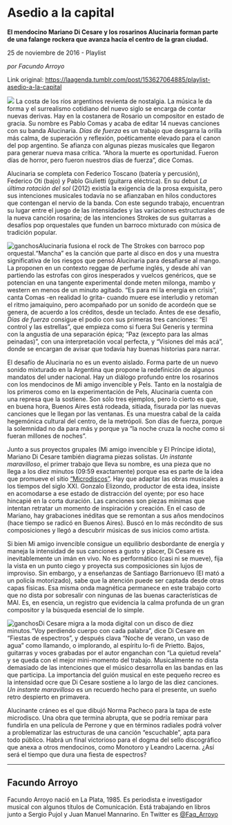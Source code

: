 # Asedio a la capital

**El mendocino Mariano Di Cesare y los rosarinos Alucinaria forman parte de una falange rockera que avanza hacia el centro de la gran ciudad.**

25 de noviembre de 2016 - Playlist

_por Facundo Arroyo_

Link original: https://laagenda.tumblr.com/post/153627064885/playlist-asedio-a-la-capital

![](https://64.media.tumblr.com/30d5e6eccf8a02b99c267a1930e24d39/tumblr_inline_pk0lauLRAj1t6q87u_500.jpg)
La costa de los ríos argentinos revienta de nostalgia. La música le da forma y el surrealismo cotidiano del nuevo siglo se encarga de contar nuevas derivas. Hay en la costanera de Rosario un compositor en estado de gracia. Su nombre es Pablo Comas y acaba de editar 14 nuevas canciones con su banda Alucinaria. *Días de fuerza* es un trabajo que desgarra la orilla más calma, de superación y reflexión, poéticamente elevado para el canon del pop argentino. Se afianza con algunas piezas musicales que llegaron para generar nueva masa crítica. “Ahora la muerte es oportunidad. Fueron días de horror, pero fueron nuestros días de fuerza”, dice Comas. 

Alucinaria se completa con Federico Toscano (batería y percusión), Federico Oti (bajo) y Pablo Giulietti (guitarra eléctrica). En su debut *La última rotación del sol* (2012) existía la exigencia de la prosa exquisita, pero sus intenciones musicales todavía no se afianzaban en hilos conductores que contengan el nervio de la banda. Con este segundo trabajo, encuentran su lugar entre el juego de las intensidades y las variaciones estructurales de la nueva canción rosarina; de las intenciones Strokes de sus guitarras a desafíos pop orquestales que funden un barroco mixturado con música de tradición popular.

![ganchos](https://64.media.tumblr.com/fff6abeab3d1b19ac401c62e2864350e/tumblr_inline_pk0lavcQqq1t6q87u_500.jpg)Alucinaria fusiona el rock de The Strokes con barroco pop orquestal.“Mancha” es la canción que parte al disco en dos y una muestra significativa de los riesgos que pensó Alucinaria para desafiarse al mango. La proponen en un contexto reggae de perfume inglés, y desde ahí van partiendo las estrofas con giros inesperados y vuelcos genéricos, que se potencian en una tangente experimental donde meten milonga, mambo y western en menos de un minuto agitado. “Es para mí la energía en crisis”, canta Comas -en realidad lo grita- cuando muere ese interludio y retoman el ritmo jamaiquino, pero acompañado por un sonido de acordeón que se genera, de acuerdo a los créditos, desde un teclado. Antes de ese desafío, *Días de fuerza* consigue el podio con sus primeras tres canciones: “El control y las estrellas”, que empieza como si fuera Sui Generis y termina con la angustia de una separación épica; “Paz (excepto para las almas peinadas)”, con una interpretación vocal perfecta, y “Visiones del más acá”, donde se encargan de avisar que todavía hay buenas historias para narrar. 

El desafío de Alucinaria no es un evento aislado. Forma parte de un nuevo sonido mixturado en la Argentina que propone la redefinición de algunos mandatos del under nacional. Hay un diálogo profundo entre los rosarinos con los mendocinos de Mi amigo invencible y Pels. Tanto en la nostalgia de los primeros como en la experimentación de Pels, Alucinaria cuenta con una represa que la sostiene. Son sólo tres ejemplos, pero lo cierto es que, en buena hora, Buenos Aires está rodeada, sitiada, fisurada por las nuevas canciones que le llegan por las ventanas. Es una muestra cabal de la caída hegemónica cultural del centro, de la metrópoli. Son días de fuerza, porque la solemnidad no da para más y porque ya “la noche cruza la noche como si fueran millones de noches”.

Junto a sus proyectos grupales (Mi amigo invencible y El Príncipe idiota), Mariano Di Cesare también diagrama piezas solistas. *Un instante maravilloso*, el primer trabajo que lleva su nombre, es una pieza que no llega a los diez minutos (09:59 exactamente) porque esa es parte de la idea que promueve el sitio [“Microdiscos”](http://microdiscos.com/). Hay que adaptar las obras musicales a los tiempos del siglo XXI. Gonzalo Elizondo, productor de esta idea, insiste en acomodarse a ese estado de distracción del oyente; por eso hace hincapié en la corta duración. Las canciones son piezas mínimas que intentan retratar un momento de inspiración y creación. En el caso de Mariano, hay grabaciones inéditas que se remontan a sus años mendocinos (hace tiempo se radicó en Buenos Aires). Buscó en lo más recóndito de sus composiciones y llegó a descubrir músicas de sus inicios como artista.

Si bien Mi amigo invencible consigue un equilibrio desbordante de energía y maneja la intensidad de sus canciones a gusto y placer, Di Cesare es inevitablemente un imán en vivo. No es performático (casi ni se mueve), fija la vista en un punto ciego y proyecta sus composiciones sin lujos de improviso. Sin embargo, y a enseñanzas de Santiago Barrionuevo (El mató a un policía motorizado), sabe que la atención puede ser captada desde otras capas físicas. Esa misma onda magnética permanece en este trabajo corto que no dista por sobresalir con ningunas de las buenas características de MAI. Es, en esencia, un registro que evidencia la calma profunda de un gran compositor y la búsqueda esencial de lo simple. 

![ganchos](https://64.media.tumblr.com/35c0fdc84a0513d78e5bf1f6c4af9a12/tumblr_inline_pk0law28Bj1t6q87u_500.jpg)Di Cesare migra a la moda digital con un disco de diez minutos.“Voy perdiendo cuerpo con cada palabra”, dice Di Cesare en “Fiestas de espectros”, y después clava “Noche de verano, un vaso de agua” como llamando, o implorando, al espíritu lo-fi de Prietto. Bajos, guitarras y voces grabadas por el autor enganchan con “La quietud revela” y se queda con el mejor mini-momento del trabajo. Musicalmente no dista demasiado de las intenciones que el músico desarrolla en las bandas en las que participa. La importancia del guión musical en este pequeño recreo es la intensidad ocre que Di Cesare sostiene a lo largo de las diez canciones. *Un instante maravilloso* es un recuerdo hecho para el presente, un sueño retro despierto en primavera.

Alucinante cráneo es el que dibujó Norma Pacheco para la tapa de este microdisco. Una obra que termina abrupta, que se podría remixar para fundirla en una película de Perrone y que en términos radiales podrá volver a problematizar las estructuras de una canción “escuchable”, apta para todo público. Habrá un final victorioso para el dogma del sello discográfico que anexa a otros mendocinos, como Monotoro y Leandro Lacerna. ¿Así será el tiempo que dura una fiesta de espectros?

  




---

Facundo Arroyo
--------------

 Facundo Arroyo nació en La Plata, 1985. Es periodista e investigador musical con algunos títulos de Comunicación. Está trabajando en libros junto a Sergio Pujol y Juan Manuel Mannarino. En Twitter es [@Faq\_Arroyo](https://twitter.com/Faq_Arroyo) 

